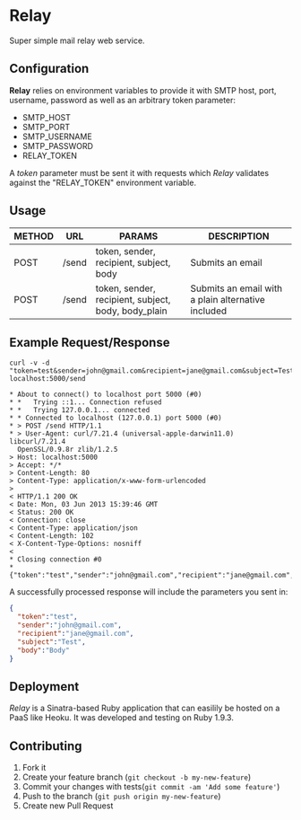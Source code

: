 Relay
======

Super simple mail relay web service.

## Configuration

**Relay** relies on environment variables to provide it with SMTP host,
 port, username, password as well as an arbitrary token parameter:

- SMTP_HOST
- SMTP_PORT
- SMTP_USERNAME
- SMTP_PASSWORD
- RELAY_TOKEN

A *token* parameter must be sent it with requests which
*Relay* validates against the "RELAY_TOKEN" environment variable.

## Usage

| METHOD | URL   | PARAMS                                              | DESCRIPTION                                        |
| ------ | ---   | ------                                              | -----------                                        |
| POST   | /send | token, sender, recipient, subject, body             | Submits an email                                   |
| POST   | /send | token, sender, recipient, subject, body, body_plain | Submits an email with a plain alternative included |

## Example Request/Response

```
curl -v -d
"token=test&sender=john@gmail.com&recipient=jane@gmail.com&subject=Test&body=Body"
localhost:5000/send
```

```
* About to connect() to localhost port 5000 (#0)
* *   Trying ::1... Connection refused
* *   Trying 127.0.0.1... connected
* * Connected to localhost (127.0.0.1) port 5000 (#0)
* > POST /send HTTP/1.1
* > User-Agent: curl/7.21.4 (universal-apple-darwin11.0) libcurl/7.21.4
  OpenSSL/0.9.8r zlib/1.2.5
> Host: localhost:5000
> Accept: */*
> Content-Length: 80
> Content-Type: application/x-www-form-urlencoded
>
< HTTP/1.1 200 OK
< Date: Mon, 03 Jun 2013 15:39:46 GMT
< Status: 200 OK
< Connection: close
< Content-Type: application/json
< Content-Length: 102
< X-Content-Type-Options: nosniff
<
* Closing connection #0
*
{"token":"test","sender":"john@gmail.com","recipient":"jane@gmail.com","subject":"Test","body":"Body"}
```

A successfully processed response will include the parameters you sent
in:

```json
{
  "token":"test",
  "sender":"john@gmail.com",
  "recipient":"jane@gmail.com",
  "subject":"Test",
  "body":"Body"
}
```

## Deployment
*Relay* is a Sinatra-based Ruby application that can easilily be hosted
 on a PaaS like Heoku. It was developed and testing on Ruby 1.9.3.

## Contributing

1. Fork it
2. Create your feature branch (`git checkout -b my-new-feature`)
3. Commit your changes with tests(`git commit -am 'Add some feature'`)
4. Push to the branch (`git push origin my-new-feature`)
5. Create new Pull Request

